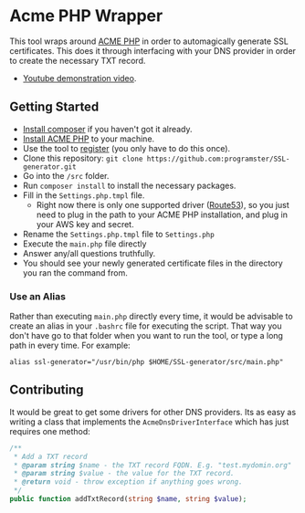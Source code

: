 Acme PHP Wrapper
================

This tool wraps around [ACME PHP](https://acmephp.github.io/) in order to automagically generate SSL certificates.
This does it through interfacing with your DNS provider in order to create the necessary TXT record.

* [Youtube demonstration video](https://youtu.be/N2sDOMFGyLk).

## Getting Started

* [Install composer](https://blog.programster.org/ubuntu-install-composer) if you haven't got it already.
* [Install ACME PHP](https://blog.programster.org/acme-php-installation) to your machine.
* Use the tool to [register](https://blog.programster.org/acme-php-registration) (you only have to do this once).
* Clone this repository: `git clone https://github.com:programster/SSL-generator.git`
* Go into the `/src` folder.
* Run `composer install` to install the necessary packages.
* Fill in the `Settings.php.tmpl` file.
    * Right now there is only one supported driver ([Route53](https://aws.amazon.com/route53/)), so you just need to plug in the path to your ACME PHP installation, and plug in your AWS key and secret.
* Rename the `Settings.php.tmpl` file to `Settings.php`
* Execute the `main.php` file directly
* Answer any/all questions truthfully.
* You should see your newly generated certificate files in the directory you ran the command from.

### Use an Alias
Rather than executing `main.php` directly every time, it would be advisable to create an alias in your `.bashrc` file for executing the script.
That way you don't have go to that folder when you want to run the tool, or type a long path in every time.
For example:
```
alias ssl-generator="/usr/bin/php $HOME/SSL-generator/src/main.php"
```


## Contributing
It would be great to get some drivers for other DNS providers. Its as easy as writing a class that implements the `AcmeDnsDriverInterface` which has just requires one method:

```php
/**
 * Add a TXT record
 * @param string $name - the TXT record FQDN. E.g. "test.mydomin.org"
 * @param string $value - the value for the TXT record.
 * @return void - throw exception if anything goes wrong.
 */
public function addTxtRecord(string $name, string $value);
```
